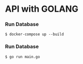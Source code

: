 # API with GOLANG

### Run Database

```
$ docker-compose up --build
```

### Run Database

```
$ go run main.go
```
